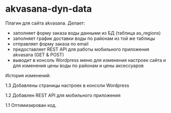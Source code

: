 # akvasana-dyn-data
Плагин для сайта akvasana.
Делает:
- заполняет форму заказа воды данными из БД (таблица as_regions)
- заполняет график доставки воды по районам из той же таблицы
- отправляет форму заказа по email
- предоставляет REST API для работы мобильного приложения akvasana (GET & POST)
- выводит в консоль Wordpress меню для изменения настроек сайта и для изменения цены воды по 
районам и цены аксессуаров

История изменений:

1.3
Добавлены страницы настроек в консоли Wordpress

1.2
Добавлен REST API для мобильного приложения

1.1
Оптимизирован код.